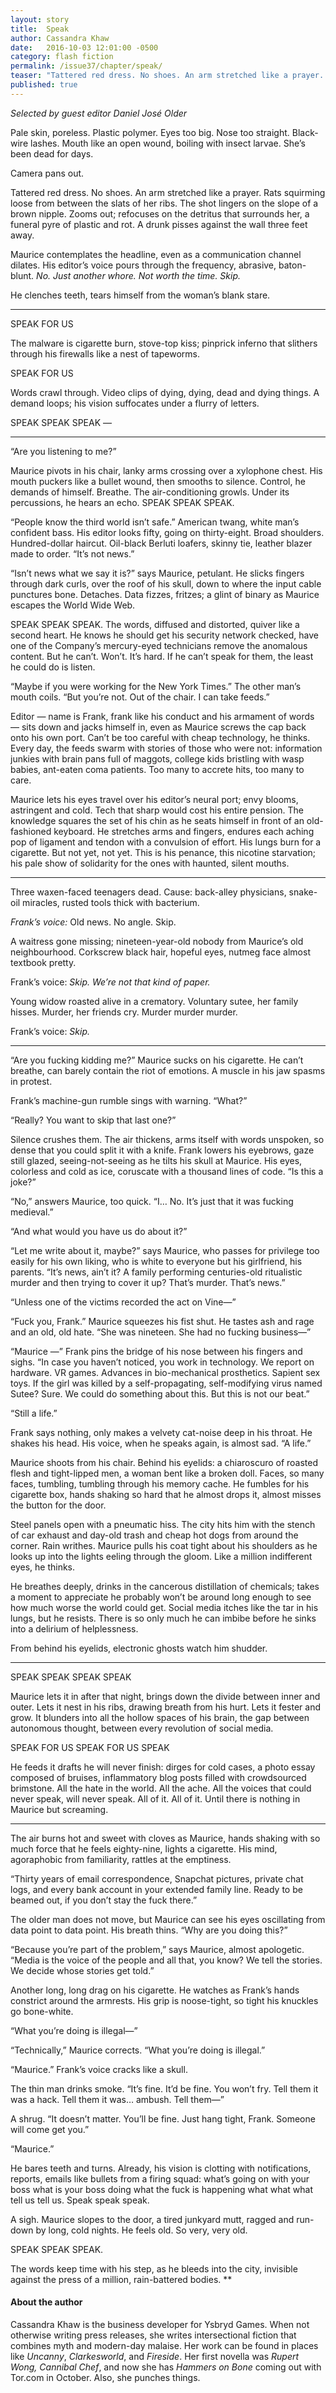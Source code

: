 ```yaml
---
layout: story
title:  Speak
author: Cassandra Khaw
date:   2016-10-03 12:01:00 -0500
category: flash fiction
permalink: /issue37/chapter/speak/
teaser: "Tattered red dress. No shoes. An arm stretched like a prayer. Rats squirming loose from between the slats of her ribs. The shot lingers on the slope of a brown nipple."
published: true
---
```


_Selected by guest editor Daniel José Older_

Pale skin, poreless. Plastic polymer. Eyes too big. Nose too straight. Black-wire lashes. Mouth like an open wound, boiling with insect larvae. She’s been dead for days.

Camera pans out.

Tattered red dress. No shoes. An arm stretched like a prayer. Rats squirming loose from between the slats of her ribs. The shot lingers on the slope of a brown nipple. Zooms out; refocuses on the detritus that surrounds her, a funeral pyre of plastic and rot. A drunk pisses against the wall three feet away.

Maurice contemplates the headline, even as a communication channel dilates. His editor’s voice pours through the frequency, abrasive, baton-blunt. *No. Just another whore. Not worth the time. Skip.*

He clenches teeth, tears himself from the woman’s blank stare.

----

SPEAK FOR US

The malware is cigarette burn, stove-top kiss; pinprick inferno that slithers through his firewalls like a nest of tapeworms.

SPEAK FOR US

Words crawl through. Video clips of dying, dying, dead and dying things. A demand loops; his vision suffocates under a flurry of letters.

SPEAK SPEAK SPEAK —

----

“Are you listening to me?”

Maurice pivots in his chair, lanky arms crossing over a xylophone chest. His mouth puckers like a bullet wound, then smooths to silence. Control, he demands of himself. Breathe. The air-conditioning growls. Under its percussions, he hears an echo. SPEAK SPEAK SPEAK.

“People know the third world isn’t safe.” American twang, white man’s confident bass. His editor looks fifty, going on thirty-eight. Broad shoulders. Hundred-dollar haircut. Oil-black Berluti loafers, skinny tie, leather blazer made to order. “It’s not news.”

“Isn’t news what we say it is?” says Maurice, petulant. He slicks fingers through dark curls, over the roof of his skull, down to where the input cable punctures bone. Detaches. Data fizzes, fritzes; a glint of binary as Maurice escapes the World Wide Web.  

SPEAK SPEAK SPEAK. The words, diffused and distorted, quiver like a second heart. He knows he should get his security network checked, have one of the Company’s mercury-eyed technicians remove the anomalous content. But he can’t. Won’t. It’s hard. If he can’t speak for them, the least he could do is listen.

“Maybe if you were working for the New York Times.” The other man’s mouth coils. “But you’re not. Out of the chair. I can take feeds.”

Editor — name is Frank, frank like his conduct and his armament of words — sits down and jacks himself in, even as Maurice screws the cap back onto his own port. Can’t be too careful with cheap technology, he thinks. Every day, the feeds swarm with stories of those who were not: information junkies with brain pans full of maggots, college kids bristling with wasp babies, ant-eaten coma patients. Too many to accrete hits, too many to care.

Maurice lets his eyes travel over his editor’s neural port; envy blooms, astringent and cold. Tech that sharp would cost his entire pension. The knowledge squares the set of his chin as he seats himself in front of an old-fashioned keyboard. He stretches arms and fingers, endures each aching pop of ligament and tendon with a convulsion of effort. His lungs burn for a cigarette. But not yet, not yet. This is his penance, this nicotine starvation; his pale show of solidarity for the ones with haunted, silent mouths.

----

Three waxen-faced teenagers dead. Cause: back-alley physicians, snake-oil miracles, rusted tools thick with bacterium.

_Frank’s voice:_ Old news. No angle. Skip.

A waitress gone missing; nineteen-year-old nobody from Maurice’s old neighbourhood. Corkscrew black hair, hopeful eyes, nutmeg face almost textbook pretty.

Frank’s voice: _Skip. We’re not that kind of paper._

Young widow roasted alive in a crematory. Voluntary sutee, her family hisses. Murder, her friends cry. Murder murder murder.

Frank’s voice: _Skip._

----

“Are you fucking kidding me?” Maurice sucks on his cigarette. He can’t breathe, can barely contain the riot of emotions. A muscle in his jaw spasms in protest.

Frank’s machine-gun rumble sings with warning. “What?”

“Really? You want to skip that last one?”

Silence crushes them. The air thickens, arms itself with words unspoken, so dense that you could split it with a knife. Frank lowers his eyebrows, gaze still glazed, seeing-not-seeing as he tilts his skull at Maurice. His eyes, colorless and cold as ice, coruscate with a thousand lines of code. “Is this a joke?”

“No,” answers Maurice, too quick. “I… No. It’s just that it was fucking medieval.”

“And what would you have us do about it?”

“Let me write about it, maybe?” says Maurice, who passes for privilege too easily for his own liking, who is white to everyone but his girlfriend, his parents. “It’s news, ain’t it? A family performing centuries-old ritualistic murder and then trying to cover it up? That’s murder. That’s news.”

“Unless one of the victims recorded the act on Vine—”

“Fuck you, Frank.” Maurice squeezes his fist shut. He tastes ash and rage and an old, old hate. “She was nineteen. She had no fucking business—”

“Maurice —” Frank pins the bridge of his nose between his fingers and sighs. “In case you haven’t noticed, you work in technology. We report on hardware. VR games. Advances in bio-mechanical prosthetics. Sapient sex toys.  If the girl was killed by a self-propagating, self-modifying virus named Sutee? Sure. We could do something about this. But this is not our beat.”

“Still a life.”

Frank says nothing, only makes a velvety cat-noise deep in his throat. He shakes his head. His voice, when he speaks again, is almost sad. “A life.”

Maurice shoots from his chair. Behind his eyelids: a chiaroscuro of roasted flesh and tight-lipped men, a woman bent like a broken doll. Faces, so many faces, tumbling, tumbling through his memory cache. He fumbles for his cigarette box, hands shaking so hard that he almost drops it, almost misses the button for the door.

Steel panels open with a pneumatic hiss. The city hits him with the stench of car exhaust and day-old trash and cheap hot dogs from around the corner. Rain writhes. Maurice pulls his coat tight about his shoulders as he looks up into the lights eeling through the gloom. Like a million indifferent eyes, he thinks.

He breathes deeply, drinks in the cancerous distillation of chemicals; takes a moment to appreciate he probably won’t be around long enough to see how much worse the world could get. Social media itches like the tar in his lungs, but he resists. There is so only much he can imbibe before he sinks into a delirium of helplessness.

From behind his eyelids, electronic ghosts watch him shudder.

----

SPEAK SPEAK SPEAK SPEAK

Maurice lets it in after that night, brings down the divide between inner and outer. Lets it nest in his ribs, drawing breath from his hurt. Lets it fester and grow. It blunders into all the hollow spaces of his brain, the gap between autonomous thought, between every revolution of social media.

SPEAK FOR US SPEAK FOR US SPEAK

He feeds it drafts he will never finish: dirges for cold cases, a photo essay composed of bruises, inflammatory blog posts filled with crowdsourced brimstone. All the hate in the world. All the ache. All the voices that could never speak, will never speak. All of it. All of it. Until there is nothing in Maurice but screaming.

----

The air burns hot and sweet with cloves as Maurice, hands shaking with so much force that he feels eighty-nine, lights a cigarette. His mind, agoraphobic from familiarity, rattles at the emptiness.

“Thirty years of email correspondence, Snapchat pictures, private chat logs, and every bank account in your extended family line. Ready to be beamed out, if you don’t stay the fuck there.”

The older man does not move, but Maurice can see his eyes oscillating from data point to data point. His breath thins. “Why are you doing this?”

“Because you’re part of the problem,” says Maurice, almost apologetic. “Media is the voice of the people and all that, you know? We tell the stories. We decide whose stories get told.”

Another long, long drag on his cigarette. He watches as Frank’s hands constrict around the armrests. His grip is noose-tight, so tight his knuckles go bone-white.

“What you’re doing is illegal—”

“Technically,” Maurice corrects. “What you’re doing is illegal.”

“Maurice.” Frank’s voice cracks like a skull.

The thin man drinks smoke. “It’s fine. It’d be fine. You won’t fry. Tell them it was a hack. Tell them it was… ambush. Tell them—”

A shrug. “It doesn’t matter. You’ll be fine. Just hang tight, Frank. Someone will come get you.”

“Maurice.”

He bares teeth and turns. Already, his vision is clotting with notifications, reports, emails like bullets from a firing squad: what’s going on with your boss what is your boss doing what the fuck is happening what what what tell us tell us. Speak speak speak.

A sigh. Maurice slopes to the door, a tired junkyard mutt, ragged and run-down by long, cold nights. He feels old. So very, very old.

SPEAK SPEAK SPEAK.

The words keep time with his step, as he bleeds into the city, invisible against the press of a million, rain-battered bodies. **

#### About the author

Cassandra Khaw is the business developer for Ysbryd Games. When not otherwise writing press releases, she writes intersectional fiction that combines myth and modern-day malaise. Her work can be found in places like _Uncanny_, _Clarkesworld_, and _Fireside_. Her first novella was _Rupert Wong, Cannibal Chef_, and now she has _Hammers on Bone_ coming out with Tor.com in October. Also, she punches things.
